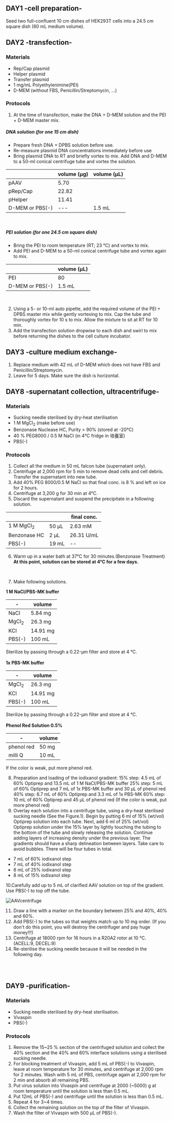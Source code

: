 ## DAY1 -cell preparation-
Seed two full-confluent 10 cm dishes of HEK293T cells into a 24.5 cm square dish (60 mL medium volume).


## DAY2 -transfection-
### Materials
- Rep/Cap plasmid
- Helper plasmid
- Transfer plasmid
- 1 mg/mL Polyethylenimine(PEI)
- D-MEM (without FBS, Penicillin/Streptomycin, ...)


### Protocols
1. At the time of transfection, make the DNA + D-MEM solution and the PEI + D-MEM master mix.

##### DNA solution (for one 15 cm dish)
- Prepare fresh DNA + DPBS solution before use.
- Re-measure plasmid DNA concentrations immediately before use
- Bring plasmid DNA to RT and briefly vortex to mix. Add DNA and D-MEM to
a 50-ml conical centrifuge tube and vortex the solution.

|    |  volume (µg)  |  volume (µL)  |
| ---------|--------------| -----------  |
|  pAAV  |  5.70  |
|  pRep/Cap  |  22.82  |
|  pHelper  |  11.41  |
|  D-MEM or PBS(-)  | --- |  1.5 mL  |

<br>

##### PEI solution (for one 24.5 cm square dish)
- Bring the PEI to room temperature (RT; 23 °C) and vortex to mix.
- Add PEI and D-MEM to a 50-ml conical centrifuge tube and vortex again to mix.

|    |  volume (µL)  |
| ---------| -----------  |
|  PEI  |  80  |
|  D-MEM or PBS(-)  |  1.5 mL  |

<br>

2. Using a 5- or 10-ml auto pipette, add the required volume of the PEI + DPBS master mix while gently vortexing to mix. Cap the tube and thoroughly vortex for 10 s to mix. Allow the mixture to sit at RT for 10 min.
3. Add the transfection solution dropwise to each dish and swirl to mix before returning the dishes to the cell culture incubator.

## DAY3 -culture medium exchange-
1. Replace medium with 42 mL of D-MEM which does not have FBS and Penicillin/Streptomycin.
2. Leave for 5 days. Make sure the dish is horizontal.


## DAY8 -supernatant collection, ultracentrifuge-
### Materials
- Sucking needle sterilised by dry-heat sterilisation
- 1 M MgCl<sub>2</sub> (make before use)
- Benzonase Nuclease HC, Purity > 90% (stored at -20℃)
- 40 % PEG8000 / 0.5 M NaCl (in 4℃ fridge in 培養室)
- PBS(-)


### Protocols
1. Collect all the medium in 50 mL falcon tube (supernatant only).
2. Centrifuge at 2,000 rpm for 5 min to remove dead cells and cell debris. Transfer the supernatant into new tube.
3. Add 40% PEG 8000/0.5 M NaCl so that final conc. is 8 % and left on ice for 2 hours.
4. Centrifuge at 3,200 g for 30 min at 4°C.
5. Discard the supernatant and suspend the precipitate in a following solution.

|  |   |  final conc.
|--|---|--
|  1 M MgCl<sub>2</sub>  |  50 µL  |  2.63 mM
|  Benzonase HC  |  2 µL  |  26.31 U/mL
|  PBS(-)  |  19 mL |  -- |

6. Warm up in a water bath at 37°C for 30 minutes.(Benzonase Treatment)  <br>
**At this point, solution can be stored at 4°C for a few days.**
<br>

7. Make following solutions.

**1 M NaCl/PBS-MK buffer**

|-  |  volume  
|--|--  
|NaCl  |  5.84 mg  
|MgCl<sub>2</sub>  |  26.3 mg  
|KCl  |  14.91 mg  
|PBS(-)  | 100 mL  

  Sterilize by passing through a 0.22-μm filter and store at 4 °C.
<br>
<br>
**1x PBS-MK buffer**  

|-  |  volume  
|--|--  
|MgCl<sub>2</sub>|  26.3 mg  
|KCl  |  14.91 mg  
|PBS(-)  | 100 mL  

Sterilize by passing through a 0.22-μm filter and store at 4 °C.
<br>
<br>
**Phenol Red Solution 0.5%**

|-  | volume  
|--|--  
|phenol red  |  50 mg  
|milli Q | 10 mL  

If the color is weak, put more phenol red.

8. Preparation and loading of the iodixanol gradient:
15% step: 4.5 mL of 60% Optiprep and 13.5 mL of 1 M NaCl/PBS-MK buffer
25% step: 5 mL of 60% Optiprep and 7 mL of 1x PBS-MK buffer and 30 μL of phenol red
40% step: 6.7 mL of 60% Optiprep and 3.3 mL of 1x PBS-MK
60% step: 10 mL of 60% Optiprep and 45 μL of phenol red
(If the color is weak, put more phenol red)
9. Overlay each solution into a centrifuge tube, using a dry-heat sterilised sucking needle (See the Figure.1). Begin by putting 6 ml of 15% (wt/vol) Optiprep solution into each tube. Next, add 6 ml of 25% (wt/vol) Optiprep solution under the 15% layer by lightly touching the tubing to the bottom of the tube and slowly releasing the solution. Continue adding layers of increasing density under the previous layer. The gradients should have a sharp delineation between
layers. Take care to avoid bubbles. There will be four tubes in total.

- 7 mL of 60% iodixanol step
- 7 mL of 40% iodixanol step
- 8 mL of 25% iodixanol step
- 8 mL of 15% iodixanol step

10.Carefully add up to 5 mL of clarified AAV solution on top of the gradient. Use PBS(-) to top off the tube.

![AAVcentrifuge](AAVcentrifuge.png "centrifuge")

11. Draw a line with a marker on the boundary between 25% and 40%, 40% and 60%.
12. Add PBS(-) to the tubes so that weights match up to 10 mg order. (If you don't do this point, you will destroy the centrifuger and pay huge money!!!)
13. Centrifuge at 18000 rpm for 16 hours in a R20A2 rotor at 10 °C. (ACELL:9, DECEL:9)
14. Re-sterilise the sucking needle because it will be needed in the following day.
<br>
<br>

## DAY9 -purification-
### Materials
- Sucking needle sterilised by dry-heat sterilisation.
- Vivaspin
- PBS(-)

### Protocols
1. Remove the 15~25 % section of the centrifuged solution and collect the 40% section and the 40% and 60% interface solutions using a sterilised sucking needle.
2. For blocking treatment of Vivaspin, add 5 mL of PBS(-) to Vivaspin, leave at room temperature for 30 minutes, and centrifuge at 2,000 rpm for 2 minutes. Wash with 5 mL of PBS, centrifuge again at 2,000 rpm for 2 min and absorb all remaining PBS.
3. Put virus solution into Vivaspin and centrifuge at 2000 (~5000) g at room temperature until the solution is less than 0.5 mL.
4. Put 12mL of PBS(-) and centrifuge until the solution is less than 0.5 mL.
5. Repeat 4 for 3~4 times.
6. Collect the remaining solution on the top of the filter of Vivaspin.
7. Wash the filter of Vivaspin with 500 µL of PBS(-).
